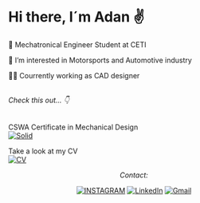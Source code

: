 # Hi there, I´m Adan ✌️

🦾 Mechatronical Engineer Student at CETI

👀 I’m interested in Motorsports and Automotive industry

👨‍💻 Courrently working as CAD designer





<br><i>Check this out... 👇</i><br><br>

CSWA Certificate in Mechanical Design  
[![Solid](https://img.shields.io/badge/CSWA-Solid%20Works-red)](https://github.com/Adan4lva/Adan4lva/blob/main/Certificate_C-9GADWF2YVM.pdf)

Take a look at my CV  
[![CV](https://img.shields.io/badge/CV-Alvarez%20A-blue)](https://github.com/Adan4lva/Adan4lva/blob/main/CV_2022_AlvarezA.pdf)

<div align="center">
<i>Contact:</i><br>

[![INSTAGRAM](https://img.shields.io/badge/-INSTAGRAM-E4405F?style=for-the-badge&logo=instagram&logoColor=white)](https://www.instagram.com/alva.ab/)
[![LinkedIn](https://img.shields.io/badge/-LINKEDIN-0077B5?style=for-the-badge&logo=linkedin&logoColor=white)](https://www.linkedin.com/in/adan-alvarez-barajas-985a9a251/)
[![Gmail](https://img.shields.io/badge/-GMAIL-D14836?style=for-the-badge&logo=gmail&logoColor=white)](mailto:a20310442@ceti.mx)
  
  
  
  
  
  

